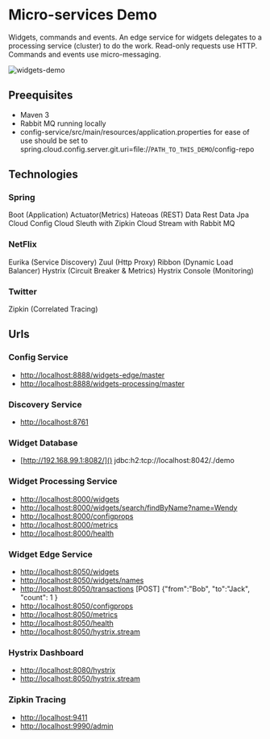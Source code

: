 # Micro-services Demo
Widgets, commands and events.
An edge service for widgets delegates to a processing service (cluster) to do the work.
Read-only requests use HTTP.  Commands and events use micro-messaging.

![widgets-demo](widgets-demo.png)

## Preequisites
- Maven 3
- Rabbit MQ running locally
- config-service/src/main/resources/application.properties 
  for ease of use should be set to 
  spring.cloud.config.server.git.uri=file://`PATH_TO_THIS_DEMO`/config-repo

## Technologies
### Spring
Boot (Application)
Actuator(Metrics)
Hateoas (REST)
Data Rest
Data Jpa
Cloud Config
Cloud Sleuth with Zipkin
Cloud Stream with Rabbit MQ

### NetFlix
Eurika (Service Discovery)
Zuul (Http Proxy)
Ribbon (Dynamic Load Balancer)
Hystrix (Circuit Breaker & Metrics)
Hystrix Console (Monitoring)

### Twitter
Zipkin (Correlated Tracing)

## Urls

### Config Service

- [http://localhost:8888/widgets-edge/master]()
- [http://localhost:8888/widgets-processing/master]()

### Discovery Service
- [http://localhost:8761]()

### Widget Database
- [http://192.168.99.1:8082/]()
jdbc:h2:tcp://localhost:8042/./demo

### Widget Processing Service
- [http://localhost:8000/widgets]()
- [http://localhost:8000/widgets/search/findByName?name=Wendy]()
- [http://localhost:8000/configprops]()
- [http://localhost:8000/metrics]()
- [http://localhost:8000/health]()

### Widget Edge Service
- [http://localhost:8050/widgets]()
- [http://localhost:8050/widgets/names]()
- [http://localhost:8050/transactions]() [POST] {"from":"Bob", "to":"Jack", "count": 1 }
- [http://localhost:8050/configprops]()
- [http://localhost:8050/metrics]()
- [http://localhost:8050/health]()
- [http://localhost:8050/hystrix.stream]()

### Hystrix Dashboard
- [http://localhost:8080/hystrix]()
- [http://localhost:8050/hystrix.stream]()

### Zipkin Tracing
- [http://localhost:9411]()
- [http://localhost:9990/admin]()
